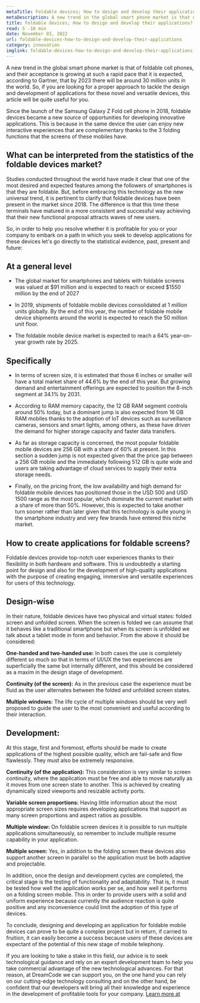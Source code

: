 ```yaml
---
metaTitle: Foldable devices; How to design and develop their applications?
metaDescription: A new trend in the global smart phone market is that of foldable cell phones, and their acceptance is growing at such an accelerated pace that it is expected, according to Gartner, that by 2023 there will be around 30 million units in the world.
title: Foldable devices; How to design and develop their applications?
read: 5 -10 min
date: November 03, 2022
url: foldable-devices-how-to-design-and-develop-their-applications
category: innovation
imglink: foldable-devices-how-to-design-and-develop-their-applications.jpg
---
```


A new trend in the global smart phone market is that of foldable cell phones, and their acceptance is growing at such a rapid pace that it is expected, according to Gartner, that by 2023 there will be around 30 million units in the world. So, if you are looking for a proper approach to tackle the design and development of applications for these novel and versatile devices, this article will be quite useful for you.

Since the launch of the Samsung Galaxy Z Fold cell phone in 2018, foldable devices became a new source of opportunities for developing innovative applications. This is because in the same device the user can enjoy new interactive experiences that are complementary thanks to the 3 folding functions that the screens of these mobiles have.

## What can be interpreted from the statistics of the foldable devices market?

Studies conducted throughout the world have made it clear that one of the most desired and expected features among the followers of smartphones is that they are foldable. But, before embracing this technology as the new universal trend, it is pertinent to clarify that foldable devices have been present in the market since 2018. The difference is that this time these terminals have matured in a more consistent and successful way achieving that their new functional proposal attracts waves of new users.

So, in order to help you resolve whether it is profitable for you or your company to embark on a path in which you seek to develop applications for these devices let's go directly to the statistical evidence, past, present and future:

## At a general level

- The global market for smartphones and tablets with foldable screens was valued at $91 million and is expected to reach or exceed $1550 million by the end of 2027

- In 2019, shipments of foldable mobile devices consolidated at 1 million units globally. By the end of this year, the number of foldable mobile device shipments around the world is expected to reach the 50 million unit floor.

- The foldable mobile device market is expected to reach a 64% year-on-year growth rate by 2025.

## Specifically

- In terms of screen size, it is estimated that those 6 inches or smaller will have a total market share of 44.6% by the end of this year. But growing demand and entertainment offerings are expected to position the 8-inch segment at 34.1% by 2031.

- According to RAM memory capacity, the 12 GB RAM segment controls around 50% today, but a dominant jump is also expected from 16 GB RAM mobiles thanks to the adoption of IoT devices such as surveillance cameras, sensors and smart lights, among others, as these have driven the demand for higher storage capacity and faster data transfers.

- As far as storage capacity is concerned, the most popular foldable mobile devices are 256 GB with a share of 60% at present. In this section a sudden jump is not expected given that the price gap between a 256 GB mobile and the immediately following 512 GB is quite wide and users are taking advantage of cloud services to supply their extra storage needs.

- Finally, on the pricing front, the low availability and high demand for foldable mobile devices has positioned those in the USD 500 and USD 1500 range as the most popular, which dominate the current market with a share of more than 50%. However, this is expected to take another turn sooner rather than later given that this technology is quite young in the smartphone industry and very few brands have entered this niche market.

## How to create applications for foldable screens?

Foldable devices provide top-notch user experiences thanks to their flexibility in both hardware and software. This is undoubtedly a starting point for design and also for the development of high-quality applications with the purpose of creating engaging, immersive and versatile experiences for users of this technology.

## Design-wise

In their nature, foldable devices have two physical and virtual states: folded screen and unfolded screen. When the screen is folded we can assume that it behaves like a traditional smartphone but when its screen is unfolded we talk about a tablet mode in form and behavior.
From the above it should be considered:

**One-handed and two-handed use:** In both cases the use is completely different so much so that in terms of UI/UX the two experiences are superficially the same but internally different, and this should be considered as a maxim in the design stage of development.

**Continuity (of the screen):** As in the previous case the experience must be fluid as the user alternates between the folded and unfolded screen states.

**Multiple windows:** The life cycle of multiple windows should be very well proposed to guide the user to the most convenient and useful according to their interaction.

## Development:

At this stage, first and foremost, efforts should be made to create applications of the highest possible quality, which are fail-safe and flow flawlessly. They must also be extremely responsive.

**Continuity (of the application):** This consideration is very similar to screen continuity, where the application must be free and able to move naturally as it moves from one screen state to another. This is achieved by creating dynamically sized viewports and resizable activity ports.

**Variable screen proportions:** Having little information about the most appropriate screen sizes requires developing applications that support as many screen proportions and aspect ratios as possible.

**Multiple window:** On foldable screen devices it is possible to run multiple applications simultaneously, so remember to include multiple resume capability in your application.

**Multiple screen:** Yes, in addition to the folding screen these devices also support another screen in parallel so the application must be both adaptive and projectable.

In addition, once the design and development cycles are completed, the critical stage is the testing of functionality and adaptability. That is, it must be tested how well the application works per se, and how well it performs on a folding screen mobile. This in order to provide users with a solid and uniform experience because currently the audience reaction is quite positive and any inconvenience could limit the adoption of this type of devices.

To conclude, designing and developing an application for foldable mobile devices can prove to be quite a complex project but in return, if carried to fruition, it can easily become a success because users of these devices are expectant of the potential of this new stage of mobile telephony.

If you are looking to take a stake in this field, our advice is to seek technological guidance and rely on an expert development team to help you take commercial advantage of the new technological advances. For that reason, at DreamCode we can support you, on the one hand you can rely on our cutting-edge technology consulting and on the other hand, be confident that our developers will bring all their knowledge and experience in the development of profitable tools for your company. [Learn more at](https://www.dreamcodesoft.com)
